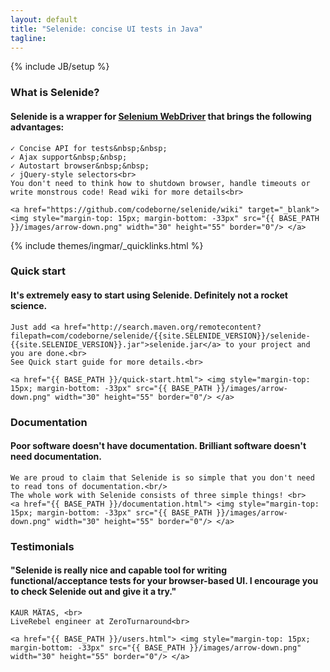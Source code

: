 ```yaml
---
layout: default
title: "Selenide: concise UI tests in Java"
tagline:
---
```

{% include JB/setup %}

<script>
  $(function(){
    function showNewsLine(newsLine) {
      newsLine.effect( "slide", "slow" );
      newsLine.effect( "shake", "slow" );
    }

    $("header .news .news-line").each(function(i, newsLine) {
      setTimeout(function() {
        showNewsLine($(newsLine));
      }, 500 + i * 1000);
    });
  });
</script>

<div class="short wiki">
  <div class="wrapper-color-content">
    <h3>What is Selenide?</h3>
    <h4>Selenide is a wrapper for <a href="http://docs.seleniumhq.org/projects/webdriver/" target="_blank">Selenium WebDriver</a> that brings the following advantages:</h4>

    ✓ Concise API for tests&nbsp;&nbsp;
    ✓ Ajax support&nbsp;&nbsp;
    ✓ Autostart browser&nbsp;&nbsp;
    ✓ jQuery-style selectors<br>
    You don't need to think how to shutdown browser, handle timeouts or write monstrous code! Read wiki for more details<br>

    <a href="https://github.com/codeborne/selenide/wiki" target="_blank"> <img style="margin-top: 15px; margin-bottom: -33px" src="{{ BASE_PATH }}/images/arrow-down.png" width="30" height="55" border="0"/> </a>
  </div>
</div>

{% include themes/ingmar/_quicklinks.html %}


<div class="short howto">
  <div class="wrapper-color-content">
    <h3>Quick start</h3>
    <h4>It's extremely easy to start using Selenide. Definitely not a rocket science.</h4>

    Just add <a href="http://search.maven.org/remotecontent?filepath=com/codeborne/selenide/{{site.SELENIDE_VERSION}}/selenide-{{site.SELENIDE_VERSION}}.jar">selenide.jar</a> to your project and you are done.<br>
    See Quick start guide for more details.<br>

    <a href="{{ BASE_PATH }}/quick-start.html"> <img style="margin-top: 15px; margin-bottom: -33px" src="{{ BASE_PATH }}/images/arrow-down.png" width="30" height="55" border="0"/> </a>
  </div>
</div>

<div class="short docs">
  <div class="wrapper-color-content">
    <h3>Documentation</h3>
    <h4>Poor software <span class="bold">doesn't have</span> documentation.
    Brilliant software <span class="bold">doesn't need</span> documentation.</h4>

    We are proud to claim that Selenide is so simple that you don't need to read tons of documentation.<br/>
    The whole work with Selenide consists of three simple things! <br>
    <a href="{{ BASE_PATH }}/documentation.html"> <img style="margin-top: 15px; margin-bottom: -33px" src="{{ BASE_PATH }}/images/arrow-down.png" width="30" height="55" border="0"/> </a>
  </div>
</div>

<div class="short testimonials">
  <div class="wrapper-color-content">
    <h3>Testimonials</h3>
    <h4>"Selenide is really nice and capable tool for writing functional/acceptance tests for your browser-based UI. I encourage you to check Selenide out and give it a try."</h4>

    KAUR MÄTAS, <br>
    LiveRebel engineer at ZeroTurnaround<br>

    <a href="{{ BASE_PATH }}/users.html"> <img style="margin-top: 15px; margin-bottom: -33px" src="{{ BASE_PATH }}/images/arrow-down.png" width="30" height="55" border="0"/> </a>
  </div>
</div>

